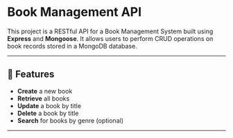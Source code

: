 # Book Management API

This project is a RESTful API for a Book Management System built using **Express** and **Mongoose**. It allows users to perform CRUD operations on book records stored in a MongoDB database.

---

## 🚀 Features

- **Create** a new book
- **Retrieve** all books
- **Update** a book by title
- **Delete** a book by title
- **Search** for books by genre (optional)

---
